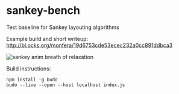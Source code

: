 # sankey-bench
Test baseline for Sankey layouting algorithms

Example build and short writeup: http://bl.ocks.org/monfera/19d6753cde53ecec232a0cc891ddbca3

![sankey anim breath of relaxation](https://cloud.githubusercontent.com/assets/1548516/23832534/6e62a2fc-0736-11e7-95b0-ff9be624a3dd.gif)

Build instructions:

```
npm install -g budo
budo --live --open --host localhost index.js
```
